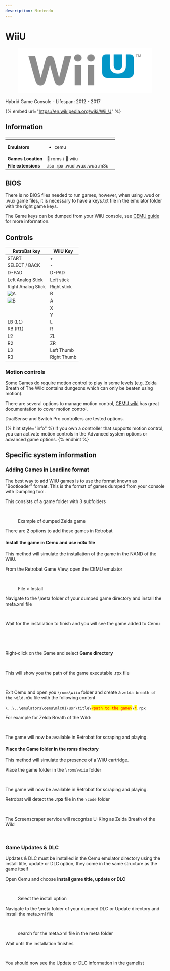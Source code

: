 ```yaml
---
description: Nintendo
---
```


# WiiU

<figure><img src="https://raw.githubusercontent.com/fabricecaruso/es-theme-carbon/5149a33eed46b2af638b06119397d4023b75131f/art/logos/wiiu.svg" alt=""><figcaption></figcaption></figure>

Hybrid Game Console - Lifespan: 2012 - 2017

{% embed url="https://en.wikipedia.org/wiki/Wii_U" %}

## Information

<table data-header-hidden><thead><tr><th></th><th></th><th data-hidden></th></tr></thead><tbody><tr><td><strong>Emulators</strong></td><td><ul><li>cemu</li></ul></td><td></td></tr><tr><td><strong>Games Location</strong></td><td><span data-gb-custom-inline data-tag="emoji" data-code="1f4c1">📁</span> roms \ <span data-gb-custom-inline data-tag="emoji" data-code="1f4c2">📂</span> wiiu</td><td></td></tr><tr><td><strong>File extensions</strong></td><td>.iso .rpx .wud .wux .wua .m3u</td><td></td></tr></tbody></table>

## BIOS

There is no BIOS files needed to run games, however, when using .wud or .wux game files, it is necessary to have a keys.txt file in the emulator folder with the right game keys.

The Game keys can be dumped from your WiiU console, see [CEMU guide](https://wiki.cemu.info/wiki/Obtaining\_Keys\_for\_Keys.txt) for more information.

## Controls

| RetroBat key                                                                              | WiiU Key    |
| ----------------------------------------------------------------------------------------- | ----------- |
| START                                                                                     | +           |
| SELECT / BACK                                                                             | -           |
| D-PAD                                                                                     | D-PAD       |
| Left Analog Stick                                                                         | Left stick  |
| Right Analog Stick                                                                        | Right stick |
| ![A](<../../../../.gitbook/assets/image (1) (2) (1).png>)                                 | B           |
| ![B](<../../../../.gitbook/assets/image (4) (1).png>)                                     | A           |
| <img src="../../../../.gitbook/assets/image (3) (1) (2).png" alt="" data-size="original"> | X           |
| <img src="../../../../.gitbook/assets/image (2) (1) (1).png" alt="" data-size="line">     | Y           |
| LB (L1)                                                                                   | L           |
| RB (R1)                                                                                   | R           |
| L2                                                                                        | ZL          |
| R2                                                                                        | ZR          |
| L3                                                                                        | Left Thumb  |
| R3                                                                                        | Right Thumb |

### Motion controls

Some Games do require motion control to play in some levels (e.g. Zelda Breath of The Wild contains dungeons which can only be beaten using motion).

There are several options to manage motion control, [CEMU wiki](https://wiki.cemu.info/wiki/Motion\_controls) has great documentation to cover motion control.

DualSense and Switch Pro controllers are tested options.

{% hint style="info" %}
If you own a controller that supports motion control, you can activate motion controls in the Advanced system options or advanced game options.
{% endhint %}

## Specific system information

### Adding Games in Loadiine format

The best way to add WiiU games is to use the format known as "Bootloader" format. This is the format of games dumped from your console with Dumpling tool.

This consists of a game folder with 3 subfolders

<figure><img src="https://i.imgur.com/CIYaICX.png" alt=""><figcaption><p>Example of dumped Zelda game</p></figcaption></figure>

There are 2 options to add these games in Retrobat

#### Install the game in Cemu and use m3u file

This method will simulate the installation of the game in the NAND of the WiiU.

From the Retrobat Game View, open the CEMU emulator



<figure><img src="https://i.imgur.com/rdJUos9.png" alt=""><figcaption><p>File > Install</p></figcaption></figure>

Navigate to the \meta folder of your dumped game directory and install the meta.xml file

<figure><img src="https://i.imgur.com/C1KGhKQ.png" alt=""><figcaption></figcaption></figure>

Wait for the installation to finish and you will see the game added to Cemu

<figure><img src="https://i.imgur.com/rG2IJvR.png" alt=""><figcaption></figcaption></figure>

<figure><img src="https://i.imgur.com/9ygBgJP.png" alt=""><figcaption></figcaption></figure>

Right-click on the Game and select **Game directory**

<figure><img src="https://i.imgur.com/6ALGNnR.png" alt=""><figcaption></figcaption></figure>

This will show you the path of the game executable .rpx file

<figure><img src="https://i.imgur.com/EN9JEKf.png" alt=""><figcaption></figcaption></figure>

Exit Cemu and open you `\roms\wiiu` folder and create a `zelda breath of the wild.m3u` file with the following content

`\..\..\emulators\cemu\mlc01\usr\title\`<mark style="color:red;">`<path to the game>`</mark>`\`<mark style="color:red;">`*`</mark>`.rpx`

For example for Zelda Breath of the Wild:

<figure><img src="https://i.imgur.com/DjHV0Gt.png" alt=""><figcaption></figcaption></figure>

The game will now be available in Retrobat for scraping and playing.

#### Place the Game folder in the roms directory

This method will simulate the presence of a WiiU cartridge.&#x20;

Place the game folder in the `\roms\wiiu` folder

<figure><img src="https://i.imgur.com/8BsrI9F.png" alt=""><figcaption></figcaption></figure>

The game will now be available in Retrobat for scraping and playing.

Retrobat will detect the **.rpx** file in the `\code` folder

<figure><img src="https://i.imgur.com/iSQdk4o.png" alt=""><figcaption></figcaption></figure>

The Screenscraper service will recognize U-King as Zelda Breath of the Wild

<figure><img src="https://i.imgur.com/9srVWOF.png" alt=""><figcaption></figcaption></figure>

### Game Updates & DLC

Updates & DLC must be installed in the Cemu emulator directory using the install title, update or DLC option, they come in the same structure as the game itself

Open Cemu and choose **install game title, update or DLC**

<figure><img src="https://i.imgur.com/Y53KGT4.png" alt=""><figcaption><p>Select the install option</p></figcaption></figure>

Navigate to the \meta folder of your dumped DLC or Update directory and install the meta.xml file

<figure><img src="https://i.imgur.com/Y6adbtz.png" alt=""><figcaption><p>search for the meta.xml file in the meta folder</p></figcaption></figure>

Wait until the installation finishes

<figure><img src="https://i.imgur.com/8U7YvAk.png" alt=""><figcaption></figcaption></figure>

You should now see the Update or DLC information in the gamelist

<figure><img src="https://i.imgur.com/OY3g3cd.png" alt=""><figcaption></figcaption></figure>
